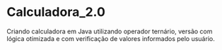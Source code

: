 # Calculadora_2.0
 Criando calculadora em Java utilizando operador ternário, versão com lógica otimizada e com verificação de valores informados pelo usuário.
